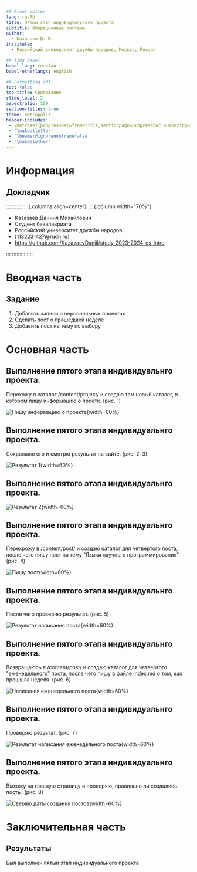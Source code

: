 ```yaml
---
## Front matter
lang: ru-RU
title: Пятый этап индивидуального проекта
subtitle: Операционные системы
author:
  - Казазаев Д. М.
institute:
  - Российский университет дружбы народов, Москва, Россия

## i18n babel
babel-lang: russian
babel-otherlangs: english

## Formatting pdf
toc: false
toc-title: Содержание
slide_level: 2
aspectratio: 169
section-titles: true
theme: metropolis
header-includes:
 - \metroset{progressbar=frametitle,sectionpage=progressbar,numbering=fraction}
 - '\makeatletter'
 - '\beamer@ignorenonframefalse'
 - '\makeatother'
---
```


# Информация

## Докладчик

:::::::::::::: {.columns align=center}
::: {.column width="70%"}

  * Казазаев Даниил Михайлович
  * Студент бакалавриата
  * Российский университет дружбы народов
  * [1132231427@rudn.ru]
  * <https://github.com/KazazaevDaniil/study_2023-2024_os-intro>

:::
::::::::::::::

# Вводная часть

## Задание

1. Добавить записи о персональных проектах
2. Сделать пост о прошедшей неделе
3. Добавить пост на тему по выбору

# Основная часть

## Выполнение пятого этапа индивидуальнго проекта. 

Перехожу в каталог /content/project/ и создаю там новый каталог, в котором пишу информацию о проетк. (рис. 1)

![Пишу информацию о проекте](image/1.png){width=60%}

## Выполнение пятого этапа индивидуальнго проекта. 

Сохранаяю его и смотрю результат на сайте. (рис. 2, 3)

![Результат 1](image/2.png){width=60%}

## Выполнение пятого этапа индивидуальнго проекта. 

![Результат 2](image/3.png){width=60%}

## Выполнение пятого этапа индивидуальнго проекта. 

Перехрожу в /content/post/ и создаю каталог для четвертого поста, после чего пишу пост на тему "Языки научного программирования". (рис. 4)

![Пишу пост](image/4.png){width=60%}

## Выполнение пятого этапа индивидуальнго проекта. 

После чего проверяю результат. (рис. 5)

![Результат написания поста](image/5.png){width=60%}

## Выполнение пятого этапа индивидуальнго проекта. 

Возвращаюсь в /content/post/ и создаю каталог для четвертого "еженедельного" поста, после чего пишу в файле index.md о том, как прошшла неделя. (рис. 6)

![Написания еженедельного поста](image/6.png){width=60%}

## Выполнение пятого этапа индивидуальнго проекта. 

Проверяю резуьтат. (рис. 7)

![Результат написания еженедельного поста](image/7.png){width=60%}

## Выполнение пятого этапа индивидуальнго проекта. 

Выхожу на главную страницу и проверяю, правильно ли создались посты. (рис. 8)

![Сверяю даты создания постов](image/8.png){width=60%}

# Заключительная часть

## Результаты

Был выполнен пятый этап индивидуального проекта
